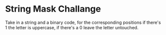 # String Mask Challange

Take in a string and a binary code, for the corresponding positions if there's 1 the letter is uppercase, if there's a 0 leave the letter untouched. 
